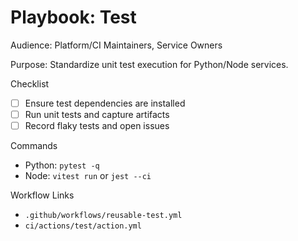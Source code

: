  # Playbook: Test

 Audience: Platform/CI Maintainers, Service Owners

 Purpose: Standardize unit test execution for Python/Node services.

 Checklist
 - [ ] Ensure test dependencies are installed
 - [ ] Run unit tests and capture artifacts
 - [ ] Record flaky tests and open issues

 Commands
 - Python: `pytest -q`
 - Node: `vitest run` or `jest --ci`

 Workflow Links
 - `.github/workflows/reusable-test.yml`
 - `ci/actions/test/action.yml`

